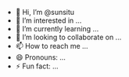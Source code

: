 - 👋 Hi, I’m @sunsitu
- 👀 I’m interested in ...
- 🌱 I’m currently learning ...
- 💞️ I’m looking to collaborate on ...
- 📫 How to reach me ...
- 😄 Pronouns: ...
- ⚡ Fun fact: ...

<!---
sunsitu/sunsitu is a ✨ special ✨ repository because its `README.md` (this file) appears on your GitHub profile.
You can click the Preview link to take a look at your changes.
--->
